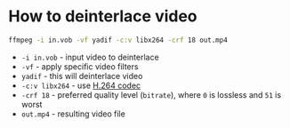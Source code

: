 # How to deinterlace video

```bash
ffmpeg -i in.vob -vf yadif -c:v libx264 -crf 18 out.mp4
```

- `-i in.vob` - input video to deinterlace
- `-vf` - apply specific video filters
- `yadif` - this will deinterlace video
- `-c:v libx264` - use [H.264 codec](/ffmpeg/using-crf-with-h264-codec)
- `-crf 18` - preferred quality level (`bitrate`), where `0` is lossless and `51` is worst
- `out.mp4` - resulting video file


